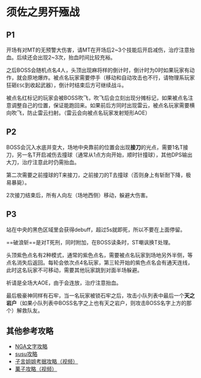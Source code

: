 # 须佐之男歼殛战

## P1

开场有对<Role name="tank" />MT的无预警大伤害，请MT在开场后2~3个技能后开启减伤，治疗注意抬血。后续还会出现2~3次，抬血时间比较充裕。

之后BOSS会随机点名4人<Status :id="1270" name="祸泡" />，头顶出现麻将样的倒计时，倒计时为0时如果玩家有动作，就会原地爆炸。被点名玩家需要停手（移动和自动攻击也不行，请物理系玩家狂砸`ESC`到收起武器），倒计时结束后方可继续战斗。

被点名红标记的玩家会被BOSS吹飞，吹飞后会立刻出现分摊标记，如果被点名注意调整自己的位置，保证能跑回来。如果前后方同时出现雷云，被点名玩家需要横向吹飞，防止雷云扫射。（雷云会向被点名玩家发射矩形AOE）

## P2

BOSS会沉入水底并变大，场地中央靠前的位置会出现**接刀**的光点，需要1名<Role name="tank" />T接刀，另一名T开启减伤去撞球（通常从1点方向开始，顺时针撞球），其他DPS输出大刀，治疗注意此时仍需抬血。

第二次需要之前撞球的T来接刀，之前接刀的T去撞球（否则身上有斩耐下降，极易暴毙）。

2次接刀结束后，所有人向左（场地西侧）移动，躲避大伤害。

## P3

站在中央的黑色区域里会获得<Status :id="1273" name="下沉" />debuff，超过5s就即死，所以不要在上面停留。

==破浪斩==是对T死刑，同时附加<Status :id="1272" name="斩击耐性大幅降低" />，在BOSS读条时，ST嘲讽换T处理。

头顶紫色点名有2种模式，通常的紫色点名，需要被点名玩家到场地另外半侧，等点名消失后返回。每轮会依次点4名玩家，第三轮开始的紫色点名会有通天连线，此时这名玩家不可移动，需要其他玩家跳到对面半场躲避。

祈请是全场大AOE，由于会连放，治疗注意抬血。

最后极豪神同样有石牢，当一名玩家被锁石牢之后，攻击小队列表中最后一个**天之岩户**（如果小队列表中BOSS名字之上也有天之岩户，则攻击BOSS名字上方的那个）解救队友。

## 其他参考攻略

* [NGA文字攻略](https://bbs.nga.cn/read.php?tid=11859224)
* [susu攻略](https://www.ffxiv.cn/detail/article/293)
* [子言姐姐考据攻略（视频）](https://www.bilibili.com/video/av12739644/)
* [菓子攻略（视频）](https://www.bilibili.com/video/av13828943/)